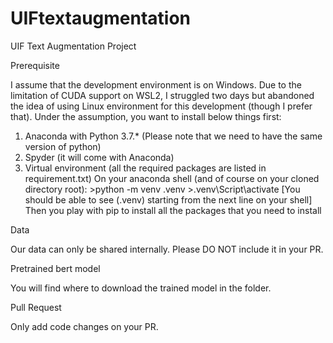 # UIFtextaugmentation
UIF Text Augmentation Project

Prerequisite

I assume that the development environment is on Windows. Due to the limitation of CUDA support on WSL2, I struggled two days but abandoned the idea of using Linux environment for this development (though I prefer that).
Under the assumption, you want to install below things first:
  1) Anaconda with Python 3.7.* (Please note that we need to have the same version of python)
  2) Spyder (it will come with Anaconda)
  3) Virtual environment (all the required packages are listed in requirement.txt)
    On your anaconda shell (and of course on your cloned directory root):
    >python -m venv .venv
    >.venv\Script\activate
    [You should be able to see (.venv) starting from the next line on your shell]
    Then you play with pip to install all the packages that you need to install

Data

  Our data can only be shared internally. Please DO NOT include it in your PR.

Pretrained bert model

  You will find where to download the trained model in the folder. 

Pull Request

  Only add code changes on your PR.
